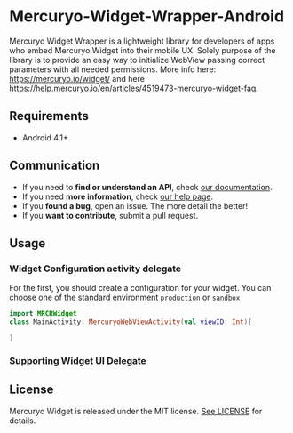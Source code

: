 # Mercuryo-Widget-Wrapper-Android
Mercuryo Widget Wrapper is a lightweight library for developers of apps who embed Mercuryo Widget into their mobile UX.
Solely purpose of the library is to provide an easy way to initialize WebView passing correct parameters with all needed permissions.
More info here: https://mercuryo.io/widget/ and here https://help.mercuryo.io/en/articles/4519473-mercuryo-widget-faq.
## Requirements

- Android 4.1+

## Communication

- If you need to **find or understand an API**, check [our documentation](https://https://mercuryo.io/widget/).
- If you need **more information**, check [our help page](https://help.mercuryo.io/en/articles/4519473-mercuryo-widget-faq).
- If you **found a bug**, open an issue. The more detail the better!
- If you **want to contribute**, submit a pull request.


## Usage

### Widget Configuration activity delegate

For the first, you should create a configuration for your widget. You can choose one of the standard environment `production` or `sandbox`

```kotlin
import MRCRWidget
class MainActivity: MercuryoWebViewActivity(val viewID: Int){

}

```

### Supporting Widget UI Delegate

## License

Mercuryo Widget is released under the MIT license. [See LICENSE](https://github.com/mercuryoio/Mercuryo-Widget-Wrapper-iOS/blob/master/LICENSE.md) for details.
